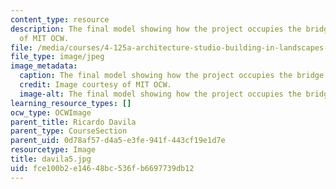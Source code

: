```yaml
---
content_type: resource
description: The final model showing how the project occupies the bridge. Image courtesy
  of MIT OCW.
file: /media/courses/4-125a-architecture-studio-building-in-landscapes-fall-2005/fce100b2e14648bc536fb6697739db12_davila5.jpg
file_type: image/jpeg
image_metadata:
  caption: The final model showing how the project occupies the bridge.
  credit: Image courtesy of MIT OCW.
  image-alt: The final model showing how the project occupies the bridge.
learning_resource_types: []
ocw_type: OCWImage
parent_title: Ricardo Davila
parent_type: CourseSection
parent_uid: 0d78af57-d4a5-e3fe-941f-443cf19e1d7e
resourcetype: Image
title: davila5.jpg
uid: fce100b2-e146-48bc-536f-b6697739db12
---
```

